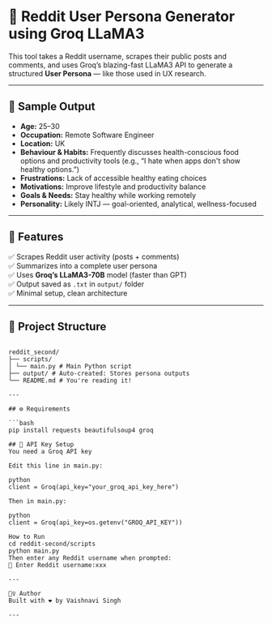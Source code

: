 # 🧠 Reddit User Persona Generator using Groq LLaMA3

This tool takes a Reddit username, scrapes their public posts and comments, and uses Groq’s blazing-fast LLaMA3 API to generate a structured **User Persona** — like those used in UX research.

---

## 📸 Sample Output

- **Age:** 25–30
- **Occupation:** Remote Software Engineer
- **Location:** UK
- **Behaviour & Habits:** Frequently discusses health-conscious food options and productivity tools (e.g., “I hate when apps don't show healthy options.”)
- **Frustrations:** Lack of accessible healthy eating choices
- **Motivations:** Improve lifestyle and productivity balance
- **Goals & Needs:** Stay healthy while working remotely
- **Personality:** Likely INTJ — goal-oriented, analytical, wellness-focused

---

## 🚀 Features

✅ Scrapes Reddit user activity (posts + comments)  
✅ Summarizes into a complete user persona  
✅ Uses **Groq’s LLaMA3-70B** model (faster than GPT)  
✅ Output saved as `.txt` in `output/` folder  
✅ Minimal setup, clean architecture

---

## 📁 Project Structure

````

reddit_second/
├── scripts/
│ └── main.py # Main Python script
├── output/ # Auto-created: Stores persona outputs
└── README.md # You're reading it!

---

## ⚙️ Requirements

```bash
pip install requests beautifulsoup4 groq

## 🔐 API Key Setup
You need a Groq API key

Edit this line in main.py:

python
client = Groq(api_key="your_groq_api_key_here")

Then in main.py:

python
client = Groq(api_key=os.getenv("GROQ_API_KEY"))

How to Run
cd reddit-second/scripts
python main.py
Then enter any Reddit username when prompted:
🔹 Enter Reddit username:xxx

---

🙋‍♀️ Author
Built with ❤️ by Vaishnavi Singh

---
````

